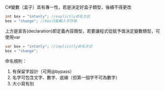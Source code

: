 C#變數（盒子）具有專一性，若是決定好盒子類型，後續不得更改
``` csharp
int box = "intonly"; //explictly命名方式
box = "change"; //box只能輸入字符串
```
上方是宣告(declaration)即定義內容類型，若要讓程式從賦予值決定變數類型，可使用var

``` csharp
var box = "intonly"; //implicitly命名方式
box = "change"; 
```

命名規則：
1. 有保留字設計（可用@bypass）
2. 名字可包含文字、數字、底線（但第一個字不可為數字）
3. 大小寫有別